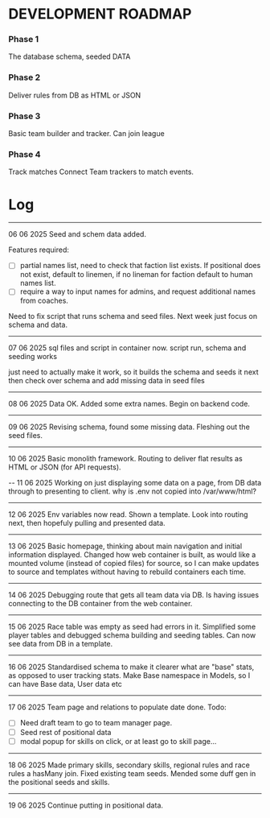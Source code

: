 # DEVELOPMENT ROADMAP

### Phase 1
The database schema, seeded DATA

### Phase 2
Deliver rules from DB as HTML or JSON

### Phase 3
Basic team builder and tracker.
Can join league

### Phase 4
Track matches
Connect Team trackers to match events.

# Log

---
06 06 2025
Seed and schem data added.

Features required:
- [ ] partial names list, need to check that faction list exists. If positional does not exist, default to linemen, if no lineman for faction default to human names list.
- [ ] require a way to input names for admins, and request additional names from coaches.

Need to fix script that runs schema and seed files.
Next week just focus on schema and data.

---
07 06 2025
sql files and script in container now.
script run, schema and seeding works

just need to actually make it work, so it builds the schema and seeds it next
then check over schema and add missing data in seed files

---
08 06 2025
Data OK. Added some extra names.
Begin on backend code.

---
09 06 2025
Revising schema, found some missing data.
Fleshing out the seed files.

---
10 06 2025
Basic monolith framework. Routing to deliver flat results as HTML or JSON (for API requests).

--
11 06 2025
Working on just displaying some data on a page, from DB data through to presenting to client.
why is .env not copied into /var/www/html?

---
12 06 2025
Env variables now read.
Shown a template.
Look into routing next, then hopefuly pulling and presented data.

---
13 06 2025
Basic homepage, thinking about main navigation and initial information displayed.
Changed how web container is built, as would like a mounted volume (instead of copied files) for source, so I can make updates to source and templates without having to rebuild containers each time.

---
14 06 2025
Debugging route that gets all team data via DB.
Is having issues connecting to the DB container from the web container.

---
15 06 2025
Race table was empty as seed had errors in it.
Simplified some player tables and debugged schema building and seeding tables.
Can now see data from DB in a template.

---
16 06 2025
Standardised schema to make it clearer what are "base" stats, as opposed to user tracking stats.
Make Base namespace in Models, so I can have Base data, User data etc

---
17 06 2025
Team page and relations to populate date done.
Todo: 
- [ ] Need draft team to go to team manager page.
- [ ] Seed rest of positional data
- [ ] modal popup for skills on click, or at least go to skill page...

---
18 06 2025
Made primary skills, secondary skills, regional rules and race rules a hasMany join.
Fixed existing team seeds.
Mended some duff gen in the positional seeds and skills.

---
19 06 2025
Continue putting in positional data.